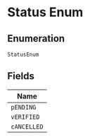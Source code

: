 
# Status Enum

## Enumeration

`StatusEnum`

## Fields

| Name |
|  --- |
| `pENDING` |
| `vERIFIED` |
| `cANCELLED` |

